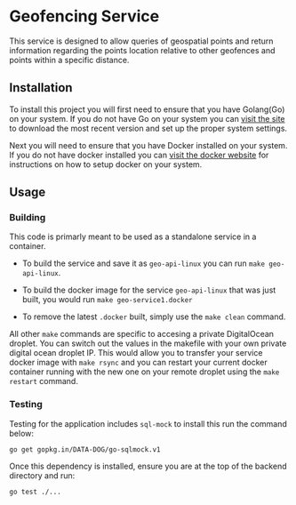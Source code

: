# Geofencing Service

This service is designed to allow queries of geospatial points and return information regarding the points location relative to other geofences and points within a specific distance.


## Installation

To install this project you will first need to ensure that you have Golang(Go) on your system. If you do not have Go on your system you can [visit the site](https://golang.org/doc/install) to download the most recent version and set up the proper system settings.

Next you will need to ensure that you have Docker installed on your system. If you do not have docker installed you can [visit the docker website](https://docs.docker.com/install/#supported-platforms) for instructions on how to setup docker on your system.

## Usage

### Building

This code is primarly meant to be used as a standalone service in a container. 

* To build the service and save it as ```geo-api-linux``` you can run ```make geo-api-linux```.

* To build the docker image for the service ```geo-api-linux``` that was just built, you would run ```make geo-service1.docker```

* To remove the latest ```.docker``` built, simply use the ```make clean``` command.

All other ```make``` commands are specific to accesing a private DigitalOcean droplet. You can switch out the values in the makefile with your own private digital ocean droplet IP. This would allow you to transfer your service docker image with ```make rsync``` and you can restart your current docker container running with the new one on your remote droplet using the ```make restart``` command.

### Testing

Testing for the application includes ```sql-mock``` to install this run the command below:

```go get gopkg.in/DATA-DOG/go-sqlmock.v1```

Once this dependency is installed, ensure you are at the top of the backend directory and run:

```go test ./...```

